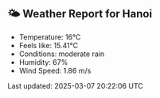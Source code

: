 <!-- WEATHER-START -->
## 🌤 Weather Report for Hanoi

- Temperature: 16°C
- Feels like: 15.41°C
- Conditions: moderate rain
- Humidity: 67%
- Wind Speed: 1.86 m/s

Last updated: 2025-03-07 20:22:06 UTC
<!-- WEATHER-END -->
